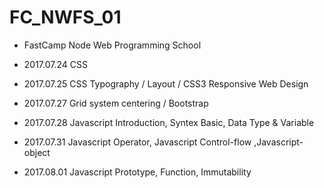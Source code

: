 # FC_NWFS_01

- FastCamp Node Web Programming School

- 2017.07.24 CSS
- 2017.07.25 CSS Typography / Layout / CSS3 Responsive Web Design  
- 2017.07.27 Grid system centering / Bootstrap  
- 2017.07.28 Javascript Introduction, Syntex Basic, Data Type & Variable  
- 2017.07.31 Javascript Operator, Javascript Control-flow ,Javascript-object  
- 2017.08.01 Javascript Prototype, Function, Immutability

